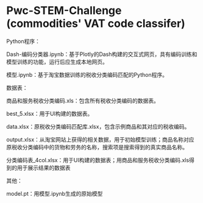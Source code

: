 # Pwc-STEM-Challenge (commodities' VAT code classifer)
 
Python程序：

Dash-编码分类器.ipynb：基于Plotly的Dash构建的交互式网页，具有编码训练和模型训练的功能，运行后应生成本地网页。

模型.ipynb：基于淘宝数据训练的税收分类编码匹配的Python程序。


数据表：

商品和服务税收分类编码.xls：包含所有税收分类编码的数据表。

best_5.xlsx：用于UI构建的数据表。

data.xlsx：原税收分类编码匹配库.xlsx，包含示例商品和其对应的税收编码。

output.xlsx：从淘宝网站上获得的相关数据，用于初始模型训练；商品名称对应原税收分类编码中的货物和劳务的名称，搜索项是搜索得到的真实商品名称。

分类编码表_4col.xlsx：用于UI构建的数据表；用商品和服务税收分类编码.xls得到的用于展示结果的数据表


其他：

model.pt：用模型.ipynb生成的原始模型
